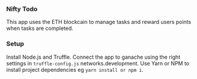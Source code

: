 ### Nifty Todo
This app uses the ETH blockcain to manage tasks and reward users points when tasks are completed. 

### Setup
Install Node.js and Truffle. Connect the app to ganache using the right settings in  `truffle-config.js` networks.development. 
Use Yarn or NPM to install project dependencies eg `yarn install or npm i`.

